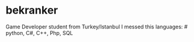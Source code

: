 # bekranker

Game Developer student
from Turkey/Istanbul
I messed this languages:
    # python, C#, C++, Php, SQL 


